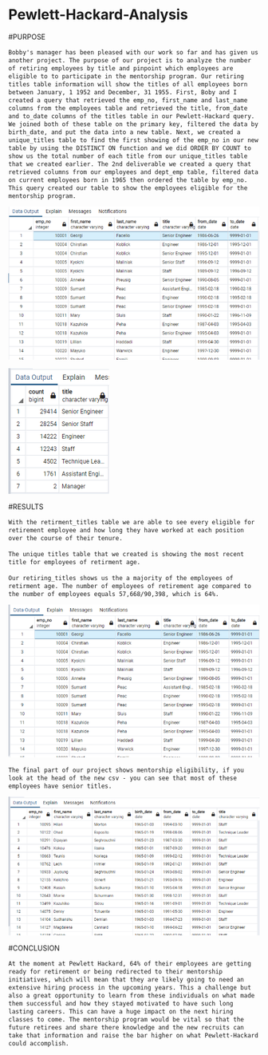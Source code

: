 # Pewlett-Hackard-Analysis

#PURPOSE

	Bobby's manager has been pleased with our work so far and has given us another project. The purpose of our project is to analyze the number of retiring employees by title and pinpoint which employees are eligible to to participate in the mentorship program. Our retiring titles table information will show the titles of all employees born between January, 1 1952 and December, 31 1955. First, Boby and I created a query that retrieved the emp_no, first_name and last_name columns from the employees table and retrieved the title, from_date and to_date columns of the titles table in our Pewlett-Hackard query. We joined both of these table on the primary key, filtered the data by birth_date, and put the data into a new table. Next, we created a unique_titles table to find the first showing of the emp_no in our new table by using the DISTINCT ON function and we did ORDER BY COUNT to show us the total number of each title from our unique_titles table that we created earlier. The 2nd deliverable we created a query that retrieved columns from our employees and dept_emp table, filtered data on current employees born in 1965 then ordered the table by emp_no. This query created our table to show the employees eligible for the mentorship program.

![retirees_titles](https://github.com/ljohnson1212/Pewlett-Hackard-Analysis/blob/main/retirees_titles.png)

![retiring_titles](https://github.com/ljohnson1212/Pewlett-Hackard-Analysis/blob/main/retiring_titles.png)


#RESULTS


	With the retirment_titles table we are able to see every eligible for retirement employee and how long they have worked at each position over the course of their tenure.

	The unique titles table that we created is showing the most recent title for employees of retirment age.	

	Our retiring_titles shows us the a majority of the employees of retirment age. The number of employees of retirement age compared to the number of employees equals 57,668/90,398, which is 64%. 

![unique_titles](https://github.com/ljohnson1212/Pewlett-Hackard-Analysis/blob/main/unique_titles.png)

	The final part of our project shows mentorship eligibility, if you look at the head of the new csv - you can see that most of these employees have senior titles.

![mentorship_eligibility](https://github.com/ljohnson1212/Pewlett-Hackard-Analysis/blob/main/mentorship_eligibility.png)

#CONCLUSION

	At the moment at Pewlett Hackard, 64% of their employees are getting ready for retirement or being redirected to their mentorship initiatives, which will mean that they are likely going to need an extensive hiring process in the upcoming years. This a challenge but also a great opportunity to learn from these individuals on what made them successful and how they stayed motivated to have such long lasting careers. This can have a huge impact on the next hiring classes to come. The mentorship program would be vital so that the future retirees and share there knowledge and the new recruits can take that information and raise the bar higher on what Pewlett-Hackard could accomplish. 


